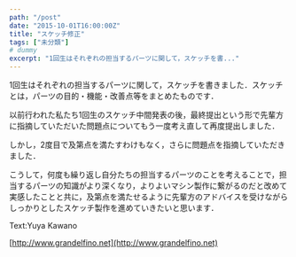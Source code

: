 ```yaml
---
path: "/post"
date: "2015-10-01T16:00:00Z"
title: "スケッチ修正"
tags: ["未分類"]
# dummy
excerpt: "1回生はそれぞれの担当するパーツに関して，スケッチを書..."
---
```




[](01-1.jpg)

1回生はそれぞれの担当するパーツに関して，スケッチを書きました．スケッチとは，パーツの目的・機能・改善点等をまとめたものです．

以前行われた私たち1回生のスケッチ中間発表の後，最終提出という形で先輩方に指摘していただいた問題点についてもう一度考え直して再度提出しました．

しかし，2度目で及第点を満たすわけもなく，さらに問題点を指摘していただきました．

こうして，何度も繰り返し自分たちの担当するパーツのことを考えることで，担当するパーツの知識がより深くなり，よりよいマシン製作に繋がるのだと改めて実感したことと共に，及第点を満たせるように先輩方のアドバイスを受けながらしっかりとしたスケッチ製作を進めていきたいと思います．

Text:Yuya Kawano

[http://www.grandelfino.net](http://www.grandelfino.net)

